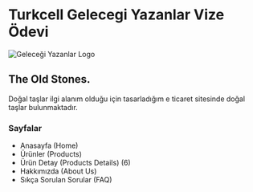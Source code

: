 # Turkcell Gelecegi Yazanlar Vize Ödevi

![Geleceği Yazanlar Logo](https://gelecegiyazanlar.turkcell.com.tr/themes/custom/gyz/logo.svg)

## The Old Stones.

Doğal taşlar ilgi alanım olduğu için tasarladığım e ticaret sitesinde doğal taşlar bulunmaktadır.

<h3>Sayfalar</h3>

- Anasayfa (Home)
- Ürünler (Products)
- Ürün Detay (Products Details) (6)
- Hakkımızda (About Us)
- Sıkça Sorulan Sorular (FAQ)
